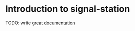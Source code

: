 # Introduction to signal-station

TODO: write [great documentation](http://jacobian.org/writing/great-documentation/what-to-write/)
